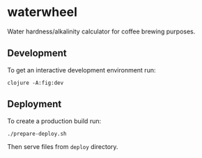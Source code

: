 # waterwheel

Water hardness/alkalinity calculator for coffee brewing purposes.

## Development

To get an interactive development environment run:

    clojure -A:fig:dev

## Deployment

To create a production build run:

    ./prepare-deploy.sh

Then serve files from `deploy` directory.


